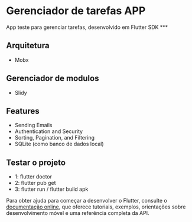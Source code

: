 # Gerenciador de tarefas APP

App teste para gerenciar tarefas, desenvolvido em Flutter SDK ***

## Arquitetura

- Mobx

## Gerenciador de modulos

- Slidy

## Features

- Sending Emails
- Authentication and Security
- Sorting, Pagination, and Filtering
- SQLite (como banco de dados local)

## Testar o projeto

- 1: flutter doctor
- 2: flutter pub get
- 3: flutter run / flutter build apk

Para obter ajuda para começar a desenvolver o Flutter, consulte o
[documentação online](https://docs.flutter.dev/), que oferece tutoriais,
exemplos, orientações sobre desenvolvimento móvel e uma referência completa da API.